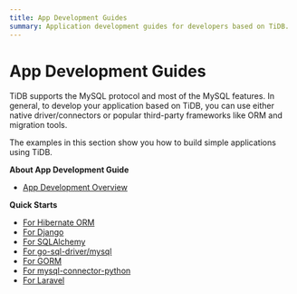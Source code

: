 ```yaml
---
title: App Development Guides
summary: Application development guides for developers based on TiDB.
---
```


# App Development Guides

TiDB supports the MySQL protocol and most of the MySQL features. In general, to develop your application based on TiDB, you  can use either native driver/connectors or popular third-party frameworks like ORM and migration tools.

The examples in this section show you how to build simple applications using TiDB.

<NavColum>
<ColumnTitle><strong>About App Development Guide</strong></ColumnTitle>

- [App Development Overview](app-dev-overview.md)

</NavColum>

<NavColum>
<ColumnTitle><strong>Quick Starts</strong></ColumnTitle>

- [For Hibernate ORM](for-hibernate-orm.md)
- [For Django](for-django.md)
- [For SQLAlchemy](for-sqlalchemy.md)
- [For go-sql-driver/mysql](for-go-sql-driver-mysql.md)
- [For GORM](for-gorm.md)
- [For mysql-connector-python](for-python-mysql-connector.md)
- [For Laravel](for-laravel.md)

</NavColum>
